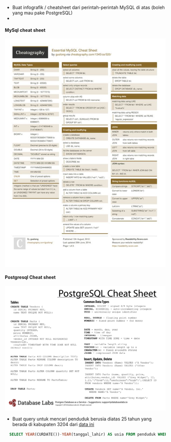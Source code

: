 - Buat infografik / cheatsheet dari perintah-perintah MySQL di atas (boleh yang mau pake PostgreSQL)
- 
#### MySql cheat sheet
![Tambah Data](https://github.com/NormalikaShandi/IF214002/blob/main/pertemuan%2010/img/3d811129fdc712cfa425b4d15d566360.jpg "Tambah Data")


#### Postgresql Cheat sheet
![Tambah Data](https://github.com/NormalikaShandi/IF214002/blob/main/pertemuan%2010/img/Postgres-Cheat-Sheet-back.png "Tambah Data")

- Buat query untuk mencari penduduk berusia diatas 25 tahun yang berada di kabupaten 3204 dari [data ini](https://github.com/insanalamin/IF214002/blob/main/pertemuan10/penduduk.sql)

 ``` sql
   SELECT YEAR(CURDATE())-YEAR(tanggal_lahir) AS usia FROM penduduk WHERE usia > 25 && kode_kabupaten = 3204 ;
 ```
